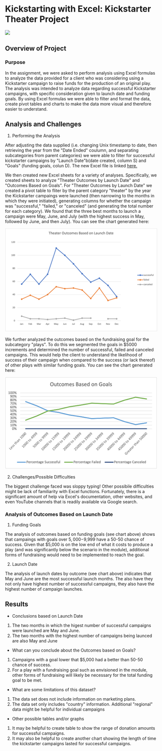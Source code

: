 
# Kickstarting with Excel: Kickstarter Theater Project<!--Photo below by Donald Tong from Pexels-->
<img src="https://github.com/tn64/kickstarter-analysis/blob/main/Resources/pexels-donald-tong-109669-edited.png" width="1000">


## Overview of Project

### Purpose
In the assignment, we were asked to perform analysis using Excel formulas to analyze the data provided for a client who was considering using a Kickstarter campaign to raise funds for the production of an original play. The analysis was intended to analyze data regarding successful Kickstarter campaigns, with specific consideration given to launch date and funding goals. By using Excel formulas we were able to filter and format the data, create pivot tables and charts to make the data more visual and therefore easier to understand.

## Analysis and Challenges

1. Performing the Analysis

After adjusting the data supplied (i.e. changing Unix timestamp to date, then retrieving the year from the "Date Ended" coulumn, and separating subcategories from parent categories)  we were able to filter for successful kickstarter campaigns by "Launch Date"b(date created, column S) and "Goals" (funding goals, colun D). The new Excel file is linked
<a href="https://github.com/tn64/kickstarter-analysis/blob/af8e8cfd43a39504ecf5075b5405f3f4599cd196/Kickstarter_Challenge.xlsx" target="_blank">here.</a>


We then created new Excel sheets for a variety of analyses. Specifically, we created sheets to analyze "Theater Outcomes by Launch Date" and "Outcomes Based on Goals". For "Theater Outcomes by Launch Date" we created a pivot table to fliter by the parent category "theater" by the year the Kickstarter campaings were launched (then narrowing to the months in which they were initiated), generating columns for whether the campaign was "successful," "failed," or "canceled" (and generating the total number for each category).
We found that the three best months to launch a campaign were May, June, and July (with the highest success in May, followed by June, and then July). You can see the chart generated here:

<img src="https://github.com/tn64/kickstarter-analysis/blob/af8e8cfd43a39504ecf5075b5405f3f4599cd196/Resources/Theater_Outcomes_vs_Launch.png">

We further analyzed the outcomes based on the fundraising goal for the subcategory "plays". To do this we segmented the goals in $5000 increments and determined the number of successful, failed and canceled campaigns. This would help the client to understand the likelihood of success of their campaign when compared to the success (or lack thereof) of other plays with similar funding goals. You can see the chart generated here:

<img src="https://github.com/tn64/kickstarter-analysis/blob/af8e8cfd43a39504ecf5075b5405f3f4599cd196/Resources/Outcomes_vs_Goals.png">

2. Challenges/Possible Difficulties

The biggest challenge faced was sloppy typing! Other possibile difficulties might be lack of familiarity with Excel functions. Fortunately, there is a significant amount of help via Excel's documentation, other websites, and even YouTube channels that is readily available via Google search.


### Analysis of Outcomes Based on Launch Date

1. Funding Goals

The analysis of outcomes based on funding goals (see chart above) shows that campaings with goals over $5,000-$9,999 have a 50-50 chance of success. Given that $5,000 is on the low end of what it costs to produce a play (and was significantly below the scenario in the module), additional forms of fundraising would need to be implemented to reach the goal.

2. Launch Date

The analysis of launch dates by outcome (see chart above) indicates that May and June are the most successful launch months. The also have they not only have highest number of successful campaigns, they also have the highest number of campaign launches.


## Results

- Conclusions based on Launch Date
1. The two months in which the higest number of successful campaigns were launched are May and June.
2. The two months with the highest number of campaigns being launced are also May and June

- What can you conclude about the Outcomes based on Goals?
1. Campaigns with a goal lower that $5,000 had a better than 50-50 chance of success.
2. For a play with a fundraising goal such as envisioned in the module, other forms of fundraising will likely be necessary for the total funding goal to be met.

- What are some limitations of this dataset?
1. The data set does not include information on marketing plans.
2. The data set only includes "country" information. Additional "regional" data might be helpful for individual campaigns

- Other possible tables and/or graphs
1. It may be helpful to create table to show the range of donation amounts for successful campaigns.
2. It may also be helpful to create another chart showing the length of time the kickstarter campaigns lasted for successful campaigns.
